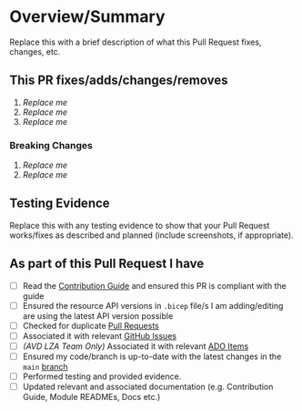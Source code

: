 <!-- Thank you for submitting a Pull Request. Please fill out the template below.-->
# Overview/Summary

Replace this with a brief description of what this Pull Request fixes, changes, etc.

## This PR fixes/adds/changes/removes

1. *Replace me*
2. *Replace me*
3. *Replace me*

### Breaking Changes

1. *Replace me*
2. *Replace me*

## Testing Evidence

Replace this with any testing evidence to show that your Pull Request works/fixes as described and planned (include screenshots, if appropriate).

## As part of this Pull Request I have

- [ ] Read the [Contribution Guide](https://github.com/Azure/avdaccelerator/blob/main/CONTRIBUTING.md) and ensured this PR is compliant with the guide
- [ ] Ensured the resource API versions in `.bicep` file/s I am adding/editing are using the latest API version possible
- [ ] Checked for duplicate [Pull Requests](https://github.com/Azure/avdaccelerator/pulls)
- [ ] Associated it with relevant [GitHub Issues](https://github.com/Azure/avdaccelerator/issues)
- [ ] *(AVD LZA Team Only)* Associated it with relevant [ADO Items](https://dev.azure.com/CSUSolEng/Accelerator%20-%20AVD/_backlogs/backlog/Accelerator%20-%20AVD%20Team/Features)
- [ ] Ensured my code/branch is up-to-date with the latest changes in the `main` [branch](https://github.com/Azure/avdaccelerator/tree/main)
- [ ] Performed testing and provided evidence.
- [ ] Updated relevant and associated documentation (e.g. Contribution Guide, Module READMEs, Docs etc.)